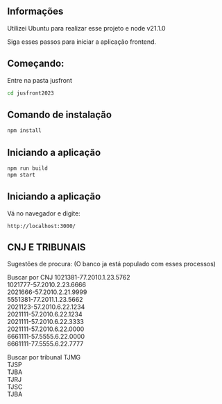 ## Informações
Utilizei Ubuntu para realizar esse projeto e node v21.1.0

Siga esses passos para iniciar a aplicação frontend.

## Começando:
Entre na pasta jusfront
```bash
cd jusfront2023
```

## Comando de instalação
```bash
npm install
```

## Iniciando a aplicação

```bash
npm run build
npm start
```

## Iniciando a aplicação
Vá no navegador e digite:

```
http://localhost:3000/
```

## CNJ E TRIBUNAIS


Sugestões de procura: (O banco ja está populado com esses processos)


Buscar por CNJ
1021381-77.2010.1.23.5762  
1021777-57.2010.2.23.6666  
2021666-57.2010.2.21.9999  
5551381-77.2011.1.23.5662  
2021123-57.2010.6.22.1234  
2021111-57.2010.6.22.1234  
2021111-57.2010.6.22.3333  
2021111-57.2010.6.22.0000  
6661111-57.5555.6.22.0000  
6661111-77.5555.6.22.7777  

Buscar por tribunal
TJMG  
TJSP  
TJBA  
TJRJ  
TJSC  
TJBA  
